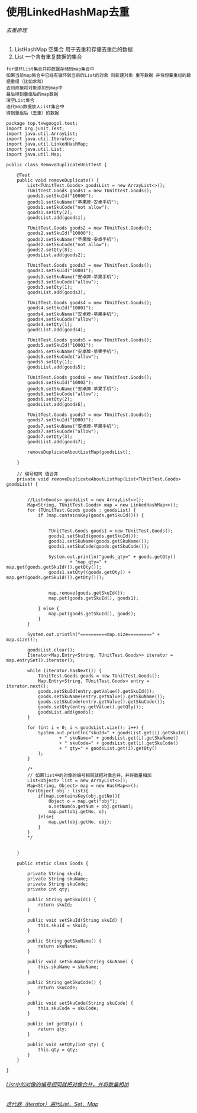 # 使用LinkedHashMap去重

###### 去重原理
1. ListHashMap 空集合 用于去重和存储去重后的数据  
2. List 一个含有重复数据的集合  

>  
	for循环List集合并将数据存储到map集合中
	如果当前map集合中已经有循环到当前的List的对象 则新建对象 重写数据 并将想要重组的数据重组（比如求和）
	否则直接将对象添加到map中
	最后得到重组后的map数据
	清空List集合
	迭代map数据放入List集合中
	得到重组后（去重）的数据




> 
	package top.txwgoogol.test;
	import org.junit.Test;
	import java.util.ArrayList;
	import java.util.Iterator;
	import java.util.LinkedHashMap;
	import java.util.List;
	import java.util.Map;

	public class RemoveDuplicateUnitTest {

	    @Test
	    public void removeDuplicate() {
	        List<TUnitTest.Goods> goodsList = new ArrayList<>();
	        TUnitTest.Goods goods1 = new TUnitTest.Goods();
	        goods1.setSkuId("10000");
	        goods1.setSkuName("苹果牌-安卓手机");
	        goods1.setSkuCode("not allow");
	        goods1.setQty(2);
	        goodsList.add(goods1);

	        TUnitTest.Goods goods2 = new TUnitTest.Goods();
	        goods2.setSkuId("10000");
	        goods2.setSkuName("苹果牌-安卓手机");
	        goods2.setSkuCode("not allow");
	        goods2.setQty(8);
	        goodsList.add(goods2);

	        TUnitTest.Goods goods3 = new TUnitTest.Goods();
	        goods3.setSkuId("10001");
	        goods3.setSkuName("安卓牌-苹果手机");
	        goods3.setSkuCode("allow");
	        goods3.setQty(1);
	        goodsList.add(goods3);

	        TUnitTest.Goods goods4 = new TUnitTest.Goods();
	        goods4.setSkuId("10001");
	        goods4.setSkuName("安卓牌-苹果手机");
	        goods4.setSkuCode("allow");
	        goods4.setQty(1);
	        goodsList.add(goods4);

	        TUnitTest.Goods goods5 = new TUnitTest.Goods();
	        goods5.setSkuId("10001");
	        goods5.setSkuName("安卓牌-苹果手机");
	        goods5.setSkuCode("allow");
	        goods5.setQty(1);
	        goodsList.add(goods5);

	        TUnitTest.Goods goods6 = new TUnitTest.Goods();
	        goods6.setSkuId("10002");
	        goods6.setSkuName("安卓牌-苹果手机");
	        goods6.setSkuCode("allow");
	        goods6.setQty(2);
	        goodsList.add(goods6);

	        TUnitTest.Goods goods7 = new TUnitTest.Goods();
	        goods7.setSkuId("10003");
	        goods7.setSkuName("安卓牌-苹果手机");
	        goods7.setSkuCode("allow");
	        goods7.setQty(3);
	        goodsList.add(goods7);

	        removeDuplicateAboutListMap(goodsList);

	    }

	    // 编号相同 值合并
	    private void removeDuplicateAboutListMap(List<TUnitTest.Goods> goodsList) {


	        //List<Goods> goodsList = new ArrayList<>();
	        Map<String, TUnitTest.Goods> map = new LinkedHashMap<>();
	        for (TUnitTest.Goods goods : goodsList) {
	            if (map.containsKey(goods.getSkuId())) {


	                TUnitTest.Goods goods1 = new TUnitTest.Goods();
	                goods1.setSkuId(goods.getSkuId());
	                goods1.setSkuName(goods.getSkuName());
	                goods1.setSkuCode(goods.getSkuCode());

	                System.out.println("goods_qty=" + goods.getQty()
	                        + "map_qty=" + map.get(goods.getSkuId()).getQty());
	                goods1.setQty((goods.getQty() + map.get(goods.getSkuId()).getQty()));


	                map.remove(goods.getSkuId());
	                map.put(goods.getSkuId(), goods1);

	            } else {
	                map.put(goods.getSkuId(), goods);
	            }
	        }

	        System.out.println("==========map.size=========" + map.size());

	        goodsList.clear();
	        Iterator<Map.Entry<String, TUnitTest.Goods>> iterator = map.entrySet().iterator();

	        while (iterator.hasNext()) {
	            TUnitTest.Goods goods = new TUnitTest.Goods();
	            Map.Entry<String, TUnitTest.Goods> entry = iterator.next();
	            goods.setSkuId(entry.getValue().getSkuId());
	            goods.setSkuName(entry.getValue().getSkuName());
	            goods.setSkuCode(entry.getValue().getSkuCode());
	            goods.setQty(entry.getValue().getQty());
	            goodsList.add(goods);
	        }

	        for (int i = 0; i < goodsList.size(); i++) {
	            System.out.println("skuId=" + goodsList.get(i).getSkuId()
	                    + " skuName=" + goodsList.get(i).getSkuName()
	                    + " skuCode=" + goodsList.get(i).getSkuCode()
	                    + " qty=" + goodsList.get(i).getQty()
	            );
	        }

	        /*
	        // 如果list中的对像的编号相同就把对像合并，并将数量相加
	        List<Object> list = new ArrayList<>();
	        Map<String, Object> map = new HashMap<>();
	        for(Object obj : list){
	            if(map.containsKey(obj.getNo)){
	                Object o = map.get("obj");
	                o.setNum(o.getNum + obj.getNum);
	                map.put(obj.getNo, o);
	            }else{
	                map.put(obj.getNo, obj);
	            }
	        }
	        */


	    }

	    public static class Goods {

	        private String skuId;
	        private String skuName;
	        private String skuCode;
	        private int qty;

	        public String getSkuId() {
	            return skuId;
	        }

	        public void setSkuId(String skuId) {
	            this.skuId = skuId;
	        }

	        public String getSkuName() {
	            return skuName;
	        }

	        public void setSkuName(String skuName) {
	            this.skuName = skuName;
	        }

	        public String getSkuCode() {
	            return skuCode;
	        }

	        public void setSkuCode(String skuCode) {
	            this.skuCode = skuCode;
	        }

	        public int getQty() {
	            return qty;
	        }

	        public void setQty(int qty) {
	            this.qty = qty;
	        }
	    }

	}



###### [List中的对像的编号相同就把对像合并，并将数量相加](https://blog.csdn.net/Winter_chen001/article/details/72648512)  

###### [迭代器（Iterator）遍历List、Set、Map](https://www.cnblogs.com/hugos/p/Iterator.html)  

